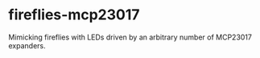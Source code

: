 # fireflies-mcp23017
Mimicking fireflies with LEDs driven by an arbitrary number of MCP23017  expanders.
